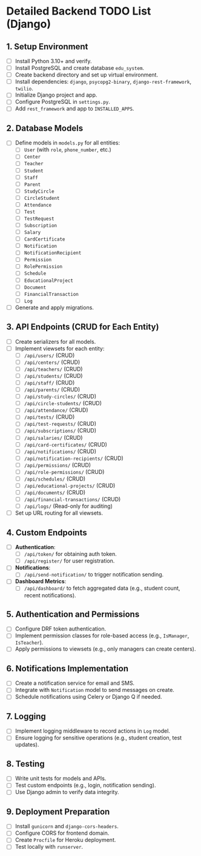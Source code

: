 # Detailed Backend TODO List (Django)

## 1. Setup Environment
- [ ] Install Python 3.10+ and verify.
- [ ] Install PostgreSQL and create database `edu_system`.
- [ ] Create backend directory and set up virtual environment.
- [ ] Install dependencies: `django`, `psycopg2-binary`, `django-rest-framework`, `twilio`.
- [ ] Initialize Django project and app.
- [ ] Configure PostgreSQL in `settings.py`.
- [ ] Add `rest_framework` and app to `INSTALLED_APPS`.

## 2. Database Models
- [ ] Define models in `models.py` for all entities:
  - [ ] `User` (with `role`, `phone_number`, etc.)
  - [ ] `Center`
  - [ ] `Teacher`
  - [ ] `Student`
  - [ ] `Staff`
  - [ ] `Parent`
  - [ ] `StudyCircle`
  - [ ] `CircleStudent`
  - [ ] `Attendance`
  - [ ] `Test`
  - [ ] `TestRequest`
  - [ ] `Subscription`
  - [ ] `Salary`
  - [ ] `CardCertificate`
  - [ ] `Notification`
  - [ ] `NotificationRecipient`
  - [ ] `Permission`
  - [ ] `RolePermission`
  - [ ] `Schedule`
  - [ ] `EducationalProject`
  - [ ] `Document`
  - [ ] `FinancialTransaction`
  - [ ] `Log`
- [ ] Generate and apply migrations.

## 3. API Endpoints (CRUD for Each Entity)
- [ ] Create serializers for all models.
- [ ] Implement viewsets for each entity:
  - [ ] `/api/users/` (CRUD)
  - [ ] `/api/centers/` (CRUD)
  - [ ] `/api/teachers/` (CRUD)
  - [ ] `/api/students/` (CRUD)
  - [ ] `/api/staff/` (CRUD)
  - [ ] `/api/parents/` (CRUD)
  - [ ] `/api/study-circles/` (CRUD)
  - [ ] `/api/circle-students/` (CRUD)
  - [ ] `/api/attendance/` (CRUD)
  - [ ] `/api/tests/` (CRUD)
  - [ ] `/api/test-requests/` (CRUD)
  - [ ] `/api/subscriptions/` (CRUD)
  - [ ] `/api/salaries/` (CRUD)
  - [ ] `/api/card-certificates/` (CRUD)
  - [ ] `/api/notifications/` (CRUD)
  - [ ] `/api/notification-recipients/` (CRUD)
  - [ ] `/api/permissions/` (CRUD)
  - [ ] `/api/role-permissions/` (CRUD)
  - [ ] `/api/schedules/` (CRUD)
  - [ ] `/api/educational-projects/` (CRUD)
  - [ ] `/api/documents/` (CRUD)
  - [ ] `/api/financial-transactions/` (CRUD)
  - [ ] `/api/logs/` (Read-only for auditing)
- [ ] Set up URL routing for all viewsets.

## 4. Custom Endpoints
- [ ] **Authentication**:
  - [ ] `/api/token/` for obtaining auth token.
  - [ ] `/api/register/` for user registration.
- [ ] **Notifications**:
  - [ ] `/api/send-notification/` to trigger notification sending.
- [ ] **Dashboard Metrics**:
  - [ ] `/api/dashboard/` to fetch aggregated data (e.g., student count, recent notifications).

## 5. Authentication and Permissions
- [ ] Configure DRF token authentication.
- [ ] Implement permission classes for role-based access (e.g., `IsManager`, `IsTeacher`).
- [ ] Apply permissions to viewsets (e.g., only managers can create centers).

## 6. Notifications Implementation
- [ ] Create a notification service for email and SMS.
- [ ] Integrate with `Notification` model to send messages on create.
- [ ] Schedule notifications using Celery or Django Q if needed.

## 7. Logging
- [ ] Implement logging middleware to record actions in `Log` model.
- [ ] Ensure logging for sensitive operations (e.g., student creation, test updates).

## 8. Testing
- [ ] Write unit tests for models and APIs.
- [ ] Test custom endpoints (e.g., login, notification sending).
- [ ] Use Django admin to verify data integrity.

## 9. Deployment Preparation
- [ ] Install `gunicorn` and `django-cors-headers`.
- [ ] Configure CORS for frontend domain.
- [ ] Create `Procfile` for Heroku deployment.
- [ ] Test locally with `runserver`.